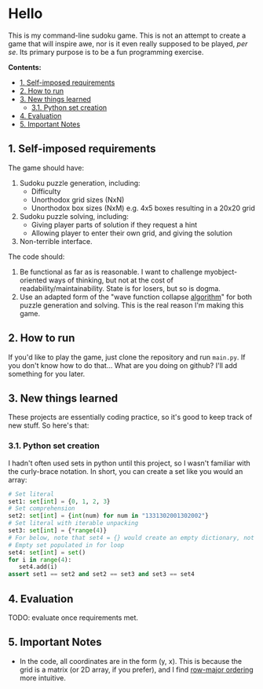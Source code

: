 # Hello

This is my command-line sudoku game. This is not an attempt to create a game
that will inspire awe, nor is it even really supposed to be played, _per se_.
Its primary purpose is to be a fun programming exercise.

**Contents:**

- [1. Self-imposed requirements](#1-self-imposed-requirements)
- [2. How to run](#2-how-to-run)
- [3. New things learned](#3-new-things-learned)
  - [3.1. Python set creation](#31-python-set-creation)
- [4. Evaluation](#4-evaluation)
- [5. Important Notes](#5-important-notes)

## 1. Self-imposed requirements

The game should have:

1. Sudoku puzzle generation, including:
   - Difficulty
   - Unorthodox grid sizes (NxN)
   - Unorthodox box sizes (NxM) e.g. 4x5 boxes resulting in a 20x20 grid
2. Sudoku puzzle solving, including:
   - Giving player parts of solution if they request a hint
   - Allowing player to enter their own grid, and giving the solution
3. Non-terrible interface.

The code should:

1. Be functional as far as is reasonable. I want to challenge myobject-oriented
   ways of thinking, but not at the cost of readability/maintainability. State
   is for losers, but so is dogma.
2. Use an adapted form of the "wave function collapse
   [algorithm](https://github.com/mxgmn/WaveFunctionCollapse)" for both puzzle
   generation and solving. This is the real reason I'm making this game.

## 2. How to run

If you'd like to play the game, just clone the repository and run `main.py`. If
you don't know how to do that... What are you doing on github? I'll add
something for you later.

## 3. New things learned

These projects are essentially coding practice, so it's good to keep track of
new stuff. So here's that:

### 3.1. Python set creation

I hadn't often used sets in python until this project, so I wasn't familiar with
the curly-brace notation. In short, you can create a set like you would an
array:

```python
# Set literal
set1: set[int] = {0, 1, 2, 3}
# Set comprehension
set2: set[int] = {int(num) for num in "1331302001302002"}
# Set literal with iterable unpacking
set3: set[int] = {*range(4)}
# For below, note that set4 = {} would create an empty dictionary, not set.
# Empty set populated in for loop
set4: set[int] = set()
for i in range(4):
   set4.add(i)
assert set1 == set2 and set2 == set3 and set3 == set4
```

## 4. Evaluation

TODO: evaluate once requirements met.

## 5. Important Notes

- In the code, all coordinates are in the form (y, x). This is because the grid
  is a matrix (or 2D array, if you prefer), and I find
  [row-major ordering](https://en.wikipedia.org/wiki/Row-_and_column-major_order)
  more intuitive.
